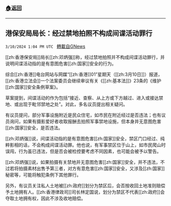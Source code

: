 ###  [:house:返回](README.md)
---


## 港保安局局长：经过禁地拍照不构成间谍活动罪行
`3/10/2024 1:04 PM UTC ` [轉載自GNews](https://gnews.org/articles/2381802)

[[zh:香港保安局]]局长[[zh:邓炳强]]称，经过禁地拍照并不构成间谍活动罪行，并说明间谍活动指的是有意图危害[[zh:国家]]安全的行为。

综合[[zh:香港]]电台网站与网媒“[[zh:香港]]01”星期天（[[zh:3月10日]]）报道，[[zh:香港立法会]]一个法案委员会继续审议有关《[[zh:基本法]]》23条的《维护[[zh:国家]]安全条例草案》。

草案提到，间谍活动的作为包括“接近、查察、从上方或下方越过、进入或接达禁地、或出现于毗邻禁地之处”。对此，多名议员提出相关疑问。

有议员提问，部分军事设施附近是民众住宅，如市民在附近经过是否违法；也有议员询问，如果有摄影爱好者收取报酬去拍照军事禁地设施，但本身并无意图危害[[zh:国家]]安全，是否违法。

[[zh:邓炳强]]说，间谍活动指的是有意图危害[[zh:国家]]安全，禁区门口经过、纯粹影相的话，不会构成间谍活动罪。他也说，有军事禁区位于山上，如市民爬山时误闯，行为虽已违法，但是否会被检控要考虑不同因素，也可能会被予以警告。

[[zh:邓炳强]]说，如果拍摄有关禁地并无意图危害[[zh:国家]]安全，并不违法，不过若将拍摄素材出售予第三者，对方有意危害[[zh:国家]]安全，又涉及[[zh:国家]]秘密等，可能将触犯条例下其他罪行。

另外，有议员关注私人土地被[[zh:政府]]划分为禁区后，会否按收回土地准则赔偿予土地拥有人。[[zh:香港律政司]]司长林定国说，划分为禁区不代表[[zh:政府]]会夺取土地拥有权，因此不涉及收地赔偿。
